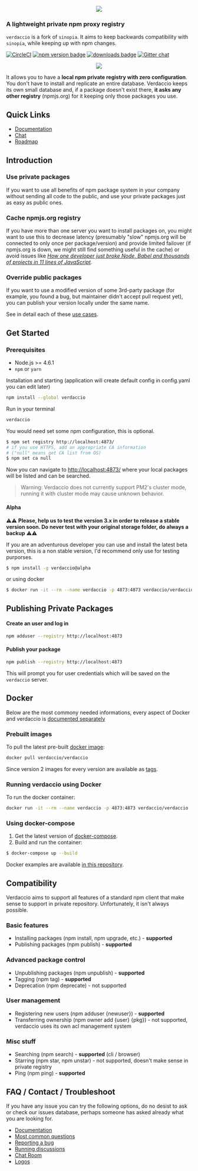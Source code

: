 <p align="center"><img src="https://github.com/verdaccio/verdaccio/raw/master/assets/bitmap/verdaccio%402x.png"></p>

### A lightweight private npm proxy registry



`verdaccio` is a fork of `sinopia`. It aims to keep backwards compatibility with `sinopia`, while keeping up with npm changes.

[![CircleCI](https://circleci.com/gh/verdaccio/verdaccio/tree/master.svg?style=svg)](https://circleci.com/gh/verdaccio/verdaccio/tree/master)
[![npm version badge](https://img.shields.io/npm/v/verdaccio.svg)](https://www.npmjs.org/package/verdaccio)
[![downloads badge](http://img.shields.io/npm/dm/verdaccio.svg)](https://www.npmjs.org/package/verdaccio)
[![Gitter chat](https://badges.gitter.im/verdaccio/questions.png)](https://gitter.im/verdaccio/)

<p align="center"><img src="https://firebasestorage.googleapis.com/v0/b/jotadeveloper-website.appspot.com/o/verdaccio_long_video2.gif?alt=media&token=4d20cad1-f700-4803-be14-4b641c651b41"></p>


It allows you to have a **local npm private registry with zero configuration**. You don't have to install and replicate an entire database. Verdaccio keeps its own small database and, if a package doesn't exist there, **it asks any other registry** (npmjs.org) for it keeping only those packages you use.

## Quick Links

*  [Documentation](http://www.verdaccio.org/docs/en/installation.html)
*  [Chat](https://gitter.im/verdaccio/questions)
*  [Roadmap](https://github.com/verdaccio/verdaccio/wiki)

## Introduction

### Use private packages

   If you want to use all benefits of npm package system in your company without sending all code to the public, and use your private packages just as easy as public ones.

### Cache npmjs.org registry

   If you have more than one server you want to install packages on, you might want to use this to decrease latency
   (presumably "slow" npmjs.org will be connected to only once per package/version) and provide limited failover (if npmjs.org is down, we might still find something useful in the cache) or avoid issues like *[How one developer just broke Node, Babel and thousands of projects in 11 lines of JavaScript](https://www.theregister.co.uk/2016/03/23/npm_left_pad_chaos/)*.


### Override public packages

   If you want to use a modified version of some 3rd-party package (for example, you found a bug, but maintainer didn't accept pull request yet), you can publish your version locally under the same name.

See in detail each of these [use cases](https://github.com/verdaccio/verdaccio/tree/master/docs/use-cases.md).

## Get Started

### Prerequisites

* Node.js >= 4.6.1
* `npm` or `yarn`

Installation and starting (application will create default config in config.yaml you can edit later)

```bash
npm install --global verdaccio
```

Run in your terminal

```bash
verdaccio
```

You would need set some npm configuration, this is optional.

```bash
$ npm set registry http://localhost:4873/
# if you use HTTPS, add an appropriate CA information
# ("null" means get CA list from OS)
$ npm set ca null
```

Now you can navigate to [http://localhost:4873/](http://localhost:4873/) where your local packages will be listed and can be searched.

> Warning: Verdaccio does not currently support PM2's cluster mode, running it with cluster mode may cause unknown behavior.

#### Alpha

⚠️⚠️ **Please, help us to test the version 3.x in order to release a stable version soon. Do never test with your original storage folder, do always a backup** ⚠️⚠️

If you are an adventurous developer you can use and install the latest beta version, this is a non stable version, I'd recommend only use for testing purporses.

```bash
$ npm install -g verdaccio@alpha
```
or using docker

```bash
$ docker run -it --rm --name verdaccio -p 4873:4873 verdaccio/verdaccio:alpha
```

## Publishing Private Packages

#### Create an user and log in

```bash
npm adduser --registry http://localhost:4873
```

#### Publish your package

```bash
npm publish --registry http://localhost:4873
```

This will prompt you for user credentials which will be saved on the `verdaccio` server.

## Docker

Below are the most commony needed informations,
every aspect of Docker and verdaccio is [documented separately](http://www.verdaccio.org/docs/en/docker.html)

### Prebuilt images

To pull the latest pre-built [docker image](https://hub.docker.com/r/verdaccio/verdaccio/):

```bash
docker pull verdaccio/verdaccio
```

Since version 2 images for every version are available as [tags](https://hub.docker.com/r/verdaccio/verdaccio/tags/).

### Running verdaccio using Docker

To run the docker container:

```bash
docker run -it --rm --name verdaccio -p 4873:4873 verdaccio/verdaccio
```

### Using docker-compose

1. Get the latest version of [docker-compose](https://github.com/docker/compose).
2. Build and run the container:

```bash
$ docker-compose up --build
```
Docker examples are available [in this repository](https://github.com/verdaccio/docker-examples).

## Compatibility

Verdaccio aims to support all features of a standard npm client that make sense to support in private repository. Unfortunately, it isn't always possible.

### Basic features

- Installing packages (npm install, npm upgrade, etc.) - **supported**
- Publishing packages (npm publish) - **supported**

### Advanced package control

- Unpublishing packages (npm unpublish) - **supported**
- Tagging (npm tag) - **supported**
- Deprecation (npm deprecate) - not supported

### User management

- Registering new users (npm adduser {newuser}) - **supported**
- Transferring ownership (npm owner add {user} {pkg}) - not supported, verdaccio uses its own acl management system

### Misc stuff

- Searching (npm search) - **supported** (cli / browser)
- Starring (npm star, npm unstar) - not supported, doesn't make sense in private registry
- Ping (npm ping) - **supported**

## FAQ / Contact / Troubleshoot

If you have any issue you can try the following options, do no desist to ask or check our issues database, perhaps someone has asked already what you are looking for.

* [Documentation](wiki/README.md)
* [Most common questions](https://github.com/verdaccio/verdaccio/issues?utf8=%E2%9C%93&q=is%3Aissue%20label%3Aquestion%20)
* [Reporting a bug](https://github.com/verdaccio/verdaccio/blob/master/CONTRIBUTING.md#reporting-a-bug)
* [Running discussions](https://github.com/verdaccio/verdaccio/issues?q=is%3Aissue+is%3Aopen+label%3Adiscuss)
* [Chat Room](https://gitter.im/verdaccio/)
* [Logos](https://github.com/verdaccio/verdaccio/tree/master/assets)
